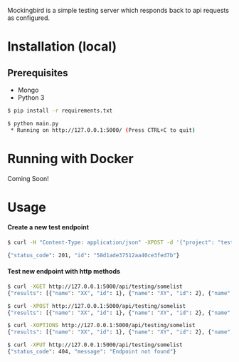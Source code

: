 Mockingbird is a simple testing server which responds back to api requests as configured.


# Installation (local)

## Prerequisites 
* Mongo
* Python 3
 
```bash
$ pip install -r requirements.txt
```

```bash
$ python main.py
 * Running on http://127.0.0.1:5000/ (Press CTRL+C to quit)
```

# Running with Docker

Coming Soon!

# Usage

#### Create a new test endpoint
```bash
$ curl -H "Content-Type: application/json" -XPOST -d '{"project": "testing", "endpoint": "somelist", "methods": ["GET", "POST", "OPTIONS"], "response_body": {"results": [{"id": 1, "name": "XX"}, {"id": 2, "name": "XY"}, {"id": 3, "name": "XZ"}, {"id": 4, "name": "XT"}]}, "response_mime": "application/json"}' http://127.0.0.1:5000/route

{"status_code": 201, "id": "58d1ade37512aa40ce3fed7b"}
```

#### Test new endpoint with  http methods

```bash
$ curl -XGET http://127.0.0.1:5000/api/testing/somelist
{"results": [{"name": "XX", "id": 1}, {"name": "XY", "id": 2}, {"name": "XZ", "id": 3}, {"name": "XT", "id": 4}]}

$ curl -XPOST http://127.0.0.1:5000/api/testing/somelist
{"results": [{"name": "XX", "id": 1}, {"name": "XY", "id": 2}, {"name": "XZ", "id": 3}, {"name": "XT", "id": 4}]}

$ curl -XOPTIONS http://127.0.0.1:5000/api/testing/somelist
{"results": [{"name": "XX", "id": 1}, {"name": "XY", "id": 2}, {"name": "XZ", "id": 3}, {"name": "XT", "id": 4}]}

$ curl -XPUT http://127.0.0.1:5000/api/testing/somelist
{"status_code": 404, "message": "Endpoint not found"}

```
